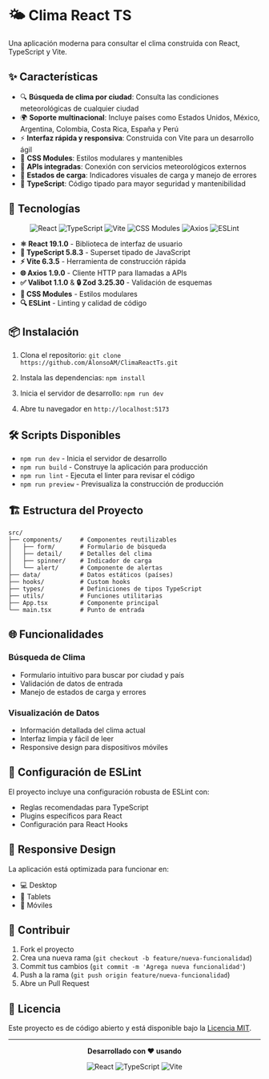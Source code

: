 # 🌤️ Clima React TS

Una aplicación moderna para consultar el clima construida con React, TypeScript y Vite.

## ✨ Características

- 🔍 **Búsqueda de clima por ciudad**: Consulta las condiciones meteorológicas de cualquier ciudad
- 🌍 **Soporte multinacional**: Incluye países como Estados Unidos, México, Argentina, Colombia, Costa Rica, España y Perú
- ⚡ **Interfaz rápida y responsiva**: Construida con Vite para un desarrollo ágil
- 🎨 **CSS Modules**: Estilos modulares y mantenibles
- 📡 **APIs integradas**: Conexión con servicios meteorológicos externos
- 🔄 **Estados de carga**: Indicadores visuales de carga y manejo de errores
- 🎯 **TypeScript**: Código tipado para mayor seguridad y mantenibilidad

## 🚀 Tecnologías

<div align="center">

![React](https://img.shields.io/badge/React-20232A?style=for-the-badge&logo=react&logoColor=61DAFB) ![TypeScript](https://img.shields.io/badge/TypeScript-007ACC?style=for-the-badge&logo=typescript&logoColor=white) ![Vite](https://img.shields.io/badge/Vite-B73BFE?style=for-the-badge&logo=vite&logoColor=FFD62E) ![CSS Modules](https://img.shields.io/badge/CSS_Modules-000000?style=for-the-badge&logo=css3&logoColor=1572B6) ![Axios](https://img.shields.io/badge/Axios-671DDF?style=for-the-badge&logo=axios&logoColor=white) ![ESLint](https://img.shields.io/badge/ESLint-4B32C3?style=for-the-badge&logo=eslint&logoColor=white)

</div>

- **⚛️ React 19.1.0** - Biblioteca de interfaz de usuario
- **📘 TypeScript 5.8.3** - Superset tipado de JavaScript
- **⚡ Vite 6.3.5** - Herramienta de construcción rápida
- **🌐 Axios 1.9.0** - Cliente HTTP para llamadas a APIs
- **✅ Valibot 1.1.0** & **🔒 Zod 3.25.30** - Validación de esquemas
- **🎨 CSS Modules** - Estilos modulares
- **🔍 ESLint** - Linting y calidad de código


## 📦 Instalación

1. Clona el repositorio:
`git clone https://github.com/AlonsoAM/ClimaReactTs.git`

2. Instala las dependencias:
`npm install`

3. Inicia el servidor de desarrollo:
`npm run dev`

4. Abre tu navegador en `http://localhost:5173`

## 🛠️ Scripts Disponibles

- `npm run dev` - Inicia el servidor de desarrollo
- `npm run build` - Construye la aplicación para producción
- `npm run lint` - Ejecuta el linter para revisar el código
- `npm run preview` - Previsualiza la construcción de producción

## 🏗️ Estructura del Proyecto
````
src/
├── components/     # Componentes reutilizables
│   ├── form/       # Formulario de búsqueda
│   ├── detail/     # Detalles del clima
│   ├── spinner/    # Indicador de carga
│   └── alert/      # Componente de alertas
├── data/           # Datos estáticos (países)
├── hooks/          # Custom hooks
├── types/          # Definiciones de tipos TypeScript
├── utils/          # Funciones utilitarias
├── App.tsx         # Componente principal
└── main.tsx        # Punto de entrada
````


## 🌐 Funcionalidades

### Búsqueda de Clima
- Formulario intuitivo para buscar por ciudad y país
- Validación de datos de entrada
- Manejo de estados de carga y errores

### Visualización de Datos
- Información detallada del clima actual
- Interfaz limpia y fácil de leer
- Responsive design para dispositivos móviles

## 🔧 Configuración de ESLint

El proyecto incluye una configuración robusta de ESLint con:
- Reglas recomendadas para TypeScript
- Plugins específicos para React
- Configuración para React Hooks

## 📱 Responsive Design

La aplicación está optimizada para funcionar en:
- 💻 Desktop
- 📱 Tablets
- 📱 Móviles

## 🤝 Contribuir

1. Fork el proyecto
2. Crea una nueva rama (`git checkout -b feature/nueva-funcionalidad`)
3. Commit tus cambios (`git commit -m 'Agrega nueva funcionalidad'`)
4. Push a la rama (`git push origin feature/nueva-funcionalidad`)
5. Abre un Pull Request

## 📄 Licencia

Este proyecto es de código abierto y está disponible bajo la [Licencia MIT](LICENSE).

---

<div align="center">

**Desarrollado con ❤️ usando**

![React](https://img.shields.io/badge/React-20232A?style=flat-square&logo=react&logoColor=61DAFB) ![TypeScript](https://img.shields.io/badge/TypeScript-007ACC?style=flat-square&logo=typescript&logoColor=white) ![Vite](https://img.shields.io/badge/Vite-B73BFE?style=flat-square&logo=vite&logoColor=FFD62E)

</div>